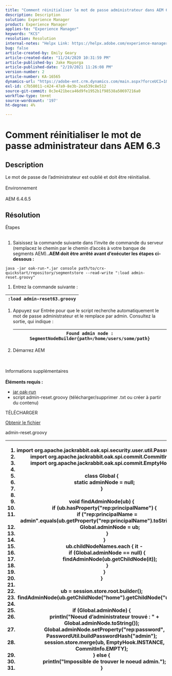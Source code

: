 ```yaml
---
title: "Comment réinitialiser le mot de passe administrateur dans AEM 6.3"
description: Description
solution: Experience Manager
product: Experience Manager
applies-to: "Experience Manager"
keywords: "KCS"
resolution: Resolution
internal-notes: "Helpx Link: https://helpx.adobe.com/experience-manager/kb/How-to-reset-the-admin-password-in-AEM-6-3.html"
bug: false
article-created-by: Emily Geary
article-created-date: "11/24/2020 10:31:59 PM"
article-published-by: Jake Mayorga
article-published-date: "2/19/2021 11:26:08 PM"
version-number: 2
article-number: KA-16565
dynamics-url: "https://adobe-ent.crm.dynamics.com/main.aspx?forceUCI=1&pagetype=entityrecord&etn=knowledgearticle&id=278794d8-a42e-eb11-a813-000d3a593c3f"
exl-id: c7b58011-c424-47a9-8e3b-2ea539c8e512
source-git-commit: 0c3e421beca46d9fe1952b1f98538a50697216a0
workflow-type: tm+mt
source-wordcount: '197'
ht-degree: 4%

---
```


# Comment réinitialiser le mot de passe administrateur dans AEM 6.3

## Description


Le mot de passe de l’administrateur est oublié et doit être réinitialisé.
<br><br>Environnement<br><br>
AEM 6.4.6.5


## Résolution

Étapes<br><br>
1. Saisissez la commande suivante dans l’invite de commande du serveur (remplacez le chemin par le chemin d’accès à votre banque de segments AEM).<b>.AEM doit être arrêté avant d’exécuter les étapes ci-dessous :</b>

`java -jar oak-run-*.jar console path/to/crx-quickstart/repository/segmentstore --read-write ":load admin-reset.groovy"`
1. Entrez la commande suivante :



| `:load admin-reset63.groovy` |
| --- |


1. Appuyez sur Entrée pour que le script recherche automatiquement le mot de passe administrateur et le remplace par admin.
Consultez la sortie, qui indique :


   | `Found admin node : SegmentNodeBuilder{path=/home/users/some/path}` |
   | --- |
2. Démarrez AEM

<br><br>Informations supplémentaires<br><br>
<b>Éléments requis :</b>

- [jar oak-run](http://repo1.maven.org/maven2/org/apache/jackrabbit/oak-run/)
- script admin-reset.groovy (télécharger/supprimer .txt ou créer à partir du contenu)


TÉLÉCHARGER

[Obtenir le fichier](https://helpx.adobe.com/content/dam/help/en/experience-manager/kb/How-to-reset-the-admin-password-in-AEM-6-3/_jcr_content/main-pars/download_section/download-1/admin-reset_groovy.txt "admin-reset.groovy.txt")

admin-reset.groovy


| <ol>   <li>import</code> org.apache.jackrabbit.oak.spi.security.user.util.PasswordUtil</code></li>   <li>import</code> org.apache.jackrabbit.oak.spi.commit.CommitInfo</code></li>   <li>import</code> org.apache.jackrabbit.oak.spi.commit.EmptyHook</code></li>   <li> </li>   <li>class</code> Global {</code></li>   <li>    </code>static</code> adminNode = </code>null</code>;</code></li>   <li>}</code></li>   <li> </li>   <li>void</code> findAdminNode(ub) {</code></li>   <li>    </code>if</code> (ub.hasProperty(</code>&quot;rep:principalName&quot;</code>) {</code></li>   <li>        </code>if</code> (</code>&quot;rep:principalName = admin&quot;</code>.equals(ub.getProperty(</code>&quot;rep:principalName&quot;</code>).toString()) {</code></li>   <li>            </code>Global.adminNode = ub;</code></li>   <li>        </code>}</code></li>   <li>    </code>}</code></li>   <li>    </code>ub.childNodeNames.each { it -</code></li>   <li>        </code>if</code> (Global.adminNode == </code>null</code>) {</code></li>   <li>            </code>findAdminNode(ub.getChildNode(it));</code></li>   <li>        </code>}</code></li>   <li>    </code>}</code></li>   <li>}</code></li>   <li> </li>   <li>ub = session.store.root.builder();</code></li>   <li>findAdminNode(ub.getChildNode(</code>&quot;home&quot;</code>).getChildNode(</code>&quot;users&quot;</code>);</code></li>   <li> </li>   <li>if</code> (Global.adminNode) {</code></li>   <li>    </code>println(</code>&quot;Noeud d’administrateur trouvé : &quot;</code> + Global.adminNode.toString());</code></li>   <li>    </code>Global.adminNode.setProperty(</code>&quot;rep:password&quot;</code>, PasswordUtil.buildPasswordHash(</code>&quot;admin&quot;</code>);</code></li>   <li>    </code>session.store.merge(ub, EmptyHook.INSTANCE, CommitInfo.EMPTY);</code></li>   <li>} </code>else</code> {</code></li>   <li>    </code>println(</code>&quot;Impossible de trouver le noeud admin.&quot;</code>);</code></li>   <li>}</code></li>  </ol> |
| --- |
